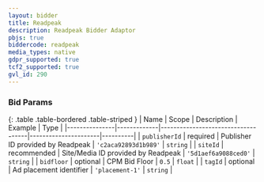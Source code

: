 ```yaml
---
layout: bidder
title: Readpeak
description: Readpeak Bidder Adaptor
pbjs: true
biddercode: readpeak
media_types: native
gdpr_supported: true
tcf2_supported: true
gvl_id: 290
---
```


### Bid Params

{: .table .table-bordered .table-striped }
| Name          | Scope       | Description                        | Example              | Type     |
|---------------|-------------|------------------------------------|----------------------|----------|
| `publisherId` | required    | Publisher ID provided by Readpeak  | `'c2aca92893d1b989'` | `string` |
| `siteId`      | recommended | Site/Media ID provided by Readpeak | `'5d1aef6a9088ced0'` | `string` |
| `bidfloor`    | optional    | CPM Bid Floor                      | `0.5`                | `float`  |
| `tagId`       | optional    | Ad placement identifier            | `'placement-1'`      | `string` |
